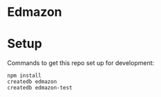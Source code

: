 # Edmazon

# Setup

Commands to get this repo set up for development:

```
npm install
createdb edmazon
createdb edmazon-test
```
